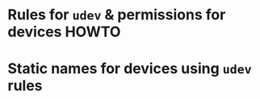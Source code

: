 # Rules for `udev` & permissions for devices HOWTO


# Static names for devices using `udev` rules


